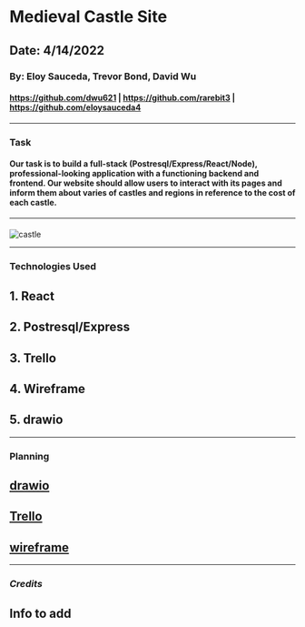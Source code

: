 # Medieval Castle Site

## Date: 4/14/2022
### By: Eloy Sauceda, Trevor Bond, David Wu
####  https://github.com/dwu621 | https://github.com/rarebit3 | https://github.com/eloysauceda4
***
### **Task**
####  Our task is to build a full-stack (Postresql/Express/React/Node), professional-looking application with a functioning backend and frontend. Our website should allow users to interact with its pages and inform them about varies of castles and regions in reference to the cost of each castle.



***
####
![castle](https://p0.pikist.com/photos/172/178/noble-castle-hofburg-imperial-palace-wealth-middle-ages-historically-old-europe.jpg)
 ***
### **Technologies Used**
## 1. React
## 2. Postresql/Express
## 3. Trello
## 4. Wireframe
## 5. drawio
***
### **Planning**
## [drawio]()
## [Trello]()
## [wireframe]()
***
### ***Credits***
## Info to add

